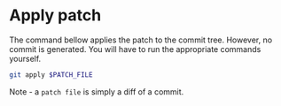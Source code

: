 # Apply patch
The command bellow applies the patch to the commit tree.
However, no commit is generated. You will have to run the
appropriate commands yourself.

``` sh
git apply $PATCH_FILE
```

Note - a `patch file` is simply a diff of a commit.

